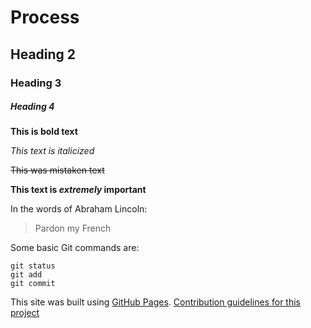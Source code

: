 # Process
## Heading 2
### Heading 3
##### Heading 4

**This is bold text**

*This text is italicized*

~~This was mistaken text~~

**This text is _extremely_ important**

In the words of Abraham Lincoln:

> Pardon my French

Some basic Git commands are:
```
git status
git add
git commit
```

This site was built using [GitHub Pages](https://pages.github.com/).
[Contribution guidelines for this project](docs/CONTRIBUTING.md)
